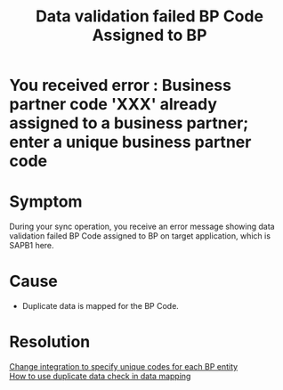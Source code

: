﻿---
title: "Data validation failed BP Code Assigned to BP"
toc: true
tag: developers
category: "Connectors"
menus: 
    sapb1troubleshooting:
        title: "Data validation failed BP Code Assigned to BP"
        weight: 12
        icon: fa fa-file-word-o
        identifier: sapb1troubleshootingdatavalidation
---
# You received error : Business partner code 'XXX' already assigned to a business partner; enter a unique business partner code

# Symptom

During your sync operation, you receive an error message showing data validation failed BP Code assigned to BP
on target application, which is SAPB1 here. 

# Cause

- Duplicate data is mapped for the BP Code.


# Resolution

[Change integration to specify unique codes for each BP entity]()    
[How to use duplicate data check in data mapping](/transformation/define-logic-over-destination-mapping/)